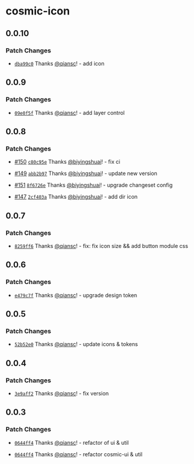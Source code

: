 # cosmic-icon

## 0.0.10

### Patch Changes

-   [`dba99c0`](https://github.com/searchfe/cosmic-design/commit/dba99c039276c29bc59d2824ba644a60b7066436) Thanks [@qiansc](https://github.com/qiansc)! - add icon

## 0.0.9

### Patch Changes

-   [`09e0f5f`](https://github.com/searchfe/cosmic-design/commit/09e0f5f3bc643d3f622f2e96286d510f0059241f) Thanks [@qiansc](https://github.com/qiansc)! - add layer control

## 0.0.8

### Patch Changes

-   [#150](https://github.com/searchfe/cosmic-design/pull/150) [`c80c95e`](https://github.com/searchfe/cosmic-design/commit/c80c95e4f4416ee50d7cadddbe9f4d52a962d5be) Thanks [@biyingshuai](https://github.com/biyingshuai)! - fix ci

*   [#149](https://github.com/searchfe/cosmic-design/pull/149) [`abb2b97`](https://github.com/searchfe/cosmic-design/commit/abb2b9779f181551aaa993d40e0794c2adaa04e9) Thanks [@biyingshuai](https://github.com/biyingshuai)! - update new version

-   [#151](https://github.com/searchfe/cosmic-design/pull/151) [`8f6726e`](https://github.com/searchfe/cosmic-design/commit/8f6726e9ee7df3949e0eefb7b68924d82b4997e6) Thanks [@biyingshuai](https://github.com/biyingshuai)! - upgrade changeset config

*   [#147](https://github.com/searchfe/cosmic-design/pull/147) [`2cf403a`](https://github.com/searchfe/cosmic-design/commit/2cf403a71f448141e525529ae758dc68b0198d47) Thanks [@biyingshuai](https://github.com/biyingshuai)! - add dir icon

## 0.0.7

### Patch Changes

-   [`8259ff6`](https://github.com/searchfe/cosmic-design/commit/8259ff63cd562add2215d0fdde0f678bfab3ad3a) Thanks [@qiansc](https://github.com/qiansc)! - fix: fix icon size && add button module css

## 0.0.6

### Patch Changes

-   [`e479c7f`](https://github.com/searchfe/cosmic-design/commit/e479c7fda2a814dbad653dd9718006e56e85c65d) Thanks [@qiansc](https://github.com/qiansc)! - upgrade design token

## 0.0.5

### Patch Changes

-   [`52b52e0`](https://github.com/searchfe/cosmic-design/commit/52b52e056014f269f6c002f172d9a80ee4727bb2) Thanks [@qiansc](https://github.com/qiansc)! - update icons & tokens

## 0.0.4

### Patch Changes

-   [`3e9aff2`](https://github.com/searchfe/cosmic-design/commit/3e9aff20e97e07c6b36e48461947187c3ae44b40) Thanks [@qiansc](https://github.com/qiansc)! - fix version

## 0.0.3

### Patch Changes

-   [`0644ff4`](https://github.com/searchfe/cosmic-design/commit/0644ff47be777e519a891cedeb2ae7d594aa693f) Thanks [@qiansc](https://github.com/qiansc)! - refactor of ui & util

*   [`0644ff4`](https://github.com/searchfe/cosmic-design/commit/0644ff47be777e519a891cedeb2ae7d594aa693f) Thanks [@qiansc](https://github.com/qiansc)! - refactor cosmic-ui & util
